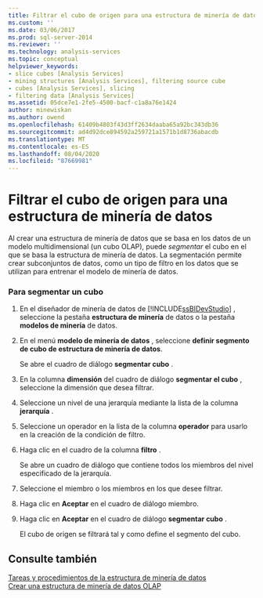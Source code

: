 ```yaml
---
title: Filtrar el cubo de origen para una estructura de minería de datos | Microsoft Docs
ms.custom: ''
ms.date: 03/06/2017
ms.prod: sql-server-2014
ms.reviewer: ''
ms.technology: analysis-services
ms.topic: conceptual
helpviewer_keywords:
- slice cubes [Analysis Services]
- mining structures [Analysis Services], filtering source cube
- cubes [Analysis Services], slicing
- filtering data [Analysis Services]
ms.assetid: 05dce7e1-2fe5-4500-bacf-c1a8a76e1424
author: minewiskan
ms.author: owend
ms.openlocfilehash: 61409b4803f43d3ff2634daaba65a92bc343db36
ms.sourcegitcommit: ad4d92dce894592a259721a1571b1d8736abacdb
ms.translationtype: MT
ms.contentlocale: es-ES
ms.lasthandoff: 08/04/2020
ms.locfileid: "87669981"
---
```

# <a name="filter-the-source-cube-for-a-mining-structure"></a>Filtrar el cubo de origen para una estructura de minería de datos
  Al crear una estructura de minería de datos que se basa en los datos de un modelo multidimensional (un cubo OLAP), puede *segmentar* el cubo en el que se basa la estructura de minería de datos. La segmentación permite crear subconjuntos de datos, como un tipo de filtro en los datos que se utilizan para entrenar el modelo de minería de datos.  
  
### <a name="to-slice-a-cube"></a>Para segmentar un cubo  
  
1.  En el diseñador de minería de datos de [!INCLUDE[ssBIDevStudio](../includes/ssbidevstudio-md.md)] , seleccione la pestaña **estructura de minería** de datos o la pestaña **modelos de minería** de datos.  
  
2.  En el menú **modelo de minería de datos** , seleccione **definir segmento de cubo de estructura de minería de datos**.  
  
     Se abre el cuadro de diálogo **segmentar cubo** .  
  
3.  En la columna **dimensión** del cuadro de diálogo **segmentar el cubo** , seleccione la dimensión que desea filtrar.  
  
4.  Seleccione un nivel de una jerarquía mediante la lista de la columna **jerarquía** .  
  
5.  Seleccione un operador en la lista de la columna **operador** para usarlo en la creación de la condición de filtro.  
  
6.  Haga clic en el cuadro de la columna **filtro** .  
  
     Se abre un cuadro de diálogo que contiene todos los miembros del nivel especificado de la jerarquía.  
  
7.  Seleccione el miembro o los miembros en los que desee filtrar.  
  
8.  Haga clic en **Aceptar** en el cuadro de diálogo miembro.  
  
9. Haga clic en **Aceptar** en el cuadro de diálogo **segmentar cubo** .  
  
     El cubo de origen se filtrará tal y como define el segmento del cubo.  
  
## <a name="see-also"></a>Consulte también  
 [Tareas y procedimientos de la estructura de minería de datos](data-mining/mining-structure-tasks-and-how-tos.md)   
 [Crear una estructura de minería de datos OLAP](data-mining/create-a-new-olap-mining-structure.md)  
  
  
